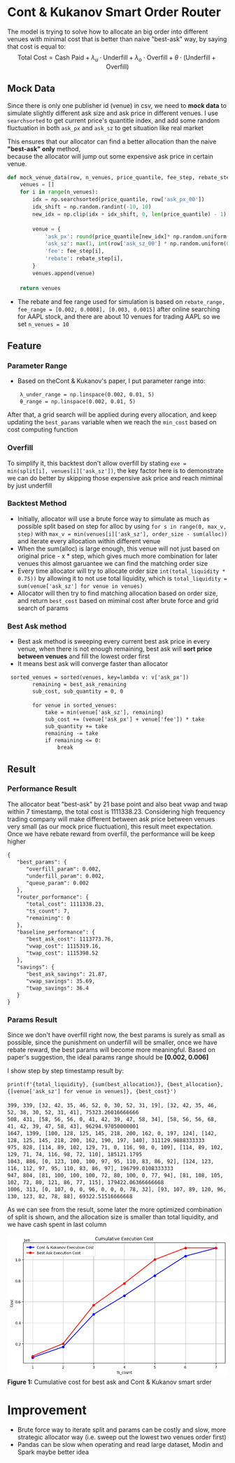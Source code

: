 # Cont & Kukanov Smart Order Router
The model is trying to solve how to allocate an big order into different venues with minimal cost that is better than naive "best-ask" way, by saying that cost is equal to: 
$$\text{Total Cost} = \text{Cash Paid} + \lambda_u \cdot \text{Underfill} + \lambda_o \cdot \text{Overfill} + \theta \cdot (\text{Underfill} + \text{Overfill})$$

## Mock Data
Since there is only one publisher id (venue) in csv, we need to **mock data** to simulate slightly different ask size and ask price in different venues. I use ```searchsorted``` to get current price's quantitle index, and add some random fluctuation in both ```ask_px``` and ```ask_sz``` to get situation like real market

This ensures that our allocator can find a better allocation than the naive **"best-ask" only** method,  
because the allocator will jump out some expensive ask price in certain venue.

```python
def mock_venue_data(row, n_venues, price_quantile, fee_step, rebate_step):
    venues = []
    for i in range(n_venues):
        idx = np.searchsorted(price_quantile, row['ask_px_00'])
        idx_shift = np.random.randint(-10, 10)
        new_idx = np.clip(idx + idx_shift, 0, len(price_quantile) - 1)
        
        venue = {
            'ask_px': round(price_quantile[new_idx]* np.random.uniform(0.99, 1.01), 2),
            'ask_sz': max(1, int(row['ask_sz_00'] * np.random.uniform(0.8, 1.5))),
            'fee': fee_step[i],
            'rebate': rebate_step[i],
        }
        venues.append(venue)

    return venues
```

* The rebate and fee range used for simulation is based on ```rebate_range, fee_range = [0.002, 0.0008], [0.003, 0.0015]``` after online searching for AAPL stock, and there are about 10 venues for trading AAPL so we set ```n_venues = 10```

## Feature
### Parameter Range
 - Based on theCont & Kukanov's paper, I put parameter range into:
``` λ_over_range = np.linspace(0.002, 0.01, 5)
    λ_under_range = np.linspace(0.002, 0.01, 5)
    θ_range = np.linspace(0.002, 0.01, 5)
```
After that, a grid search will be applied during every allocation, and keep updating the ```best_params``` variable when we reach the ```min_cost``` based on cost computing function

### Overfill 
To simplify it, this backtest don't allow overfill by stating ```exe = min(split[i], venues[i]['ask_sz'])```, the key factor here is to demonstrate we can do better by skipping those expensive ask price and reach miminal by just underfill

### Backtest Method
 - Initially, allocator will use a brute force way to simulate as much as possible split based on step for alloc by using ```for s in range(0, max_v, step)``` with ```max_v = min(venues[i]['ask_sz'], order_size - sum(alloc))``` and iterate every allocation within different venue
 - When the sum(alloc) is large enough, this venue will not just based on original price - x * step, which gives much more combination for later venues this almost garuantee we can find the matching order size
 - Every time allocator will try to allocate order size ```int(total_liquidity * 0.75))``` by allowing it to not use total liquidity, which is ```total_liquidity = sum(venue['ask_sz'] for venue in venues)```
 - Allocator will then try to find matching allocation based on order size, and return ```best_cost``` based on miminal cost after brute force and grid search of params

### Best Ask method
 - Best ask method is sweeping every current best ask price in every venue, when there is not enough remaining, best ask will **sort price between venues** and fill the lowest order first
 - It means best ask will converge faster than allocator
```
 sorted_venues = sorted(venues, key=lambda v: v['ask_px'])
        remaining = best_ask_remaining
        sub_cost, sub_quantity = 0, 0
    
        for venue in sorted_venues:
            take = min(venue['ask_sz'], remaining)
            sub_cost += (venue['ask_px'] + venue['fee']) * take
            sub_quantity += take
            remaining -= take
            if remaining <= 0:
                break
```


## Result
### Performance Result
The allocator beat "best-ask" by 21 base point and also beat vwap and twap within 7 timestamp, the total cost is 1111338.23. Considering high frequency trading company will make different between ask price between venues very small (as our mock price fluctuation), this result meet expectation. Once we have rebate reward from overfill, the performance will be keep higher
```
{
   "best_params": {
      "overfill_param": 0.002,
      "underfill_param": 0.002,
      "queue_param": 0.002
   },
   "router_porformance": {
      "total_cost": 1111338.23,
      "ts_count": 7,
      "remaining": 0
   },
   "baseline_performance": {
      "best_ask_cost": 1113773.76,
      "vwap_cost": 1115319.16,
      "twap_cost": 1115398.52
   },
   "savings": {
      "best_ask_savings": 21.87,
      "vwap_savings": 35.69,
      "twap_savings": 36.4
   }
}
```

### Params Result
Since we don't have overfill right now, the best params is surely as small as possible, since the punishment on underfill will be smaller, once we have rebate reward, the best params will become more meaningful. Based on paper's suggestion, the ideal params range should be **[0.002, 0.006]**


I show step by step timestamp result by:
```
print(f'{total_liquidity}, {sum(best_allocation)}, {best_allocation}, {[venue['ask_sz'] for venue in venues]}, {best_cost}')

399, 339, [32, 42, 35, 46, 52, 0, 30, 52, 31, 19], [32, 42, 35, 46, 52, 38, 30, 52, 31, 41], 75323.26016666666
508, 431, [58, 56, 56, 0, 41, 42, 39, 47, 58, 34], [58, 56, 56, 68, 41, 42, 39, 47, 58, 43], 96294.97050000001
1647, 1399, [100, 128, 125, 145, 218, 200, 162, 0, 197, 124], [142, 128, 125, 145, 218, 200, 162, 190, 197, 140], 311129.9888333333
975, 828, [114, 89, 102, 129, 71, 0, 116, 98, 0, 109], [114, 89, 102, 129, 71, 74, 116, 98, 72, 110], 185121.1795
1043, 886, [0, 123, 100, 100, 97, 95, 110, 83, 86, 92], [124, 123, 116, 112, 97, 95, 110, 83, 86, 97], 196799.0108333333
947, 804, [81, 100, 100, 100, 72, 80, 100, 0, 77, 94], [81, 108, 105, 102, 72, 80, 121, 86, 77, 115], 179422.06366666668
1006, 313, [0, 107, 0, 0, 96, 0, 0, 0, 78, 32], [93, 107, 89, 120, 96, 130, 123, 82, 78, 88], 69322.51516666668
```
As we can see from the result, some later the more optimized combination of split is shown, and the allocation size is smaller than total liquidity, and we have cash spent in last column

![Result](results.png)
**Figure 1:** Cumulative cost for best ask and Cont & Kukanov smart srder

# Improvement
 - Brute force way to iterate split and params can be costly and slow, more strategic allocator way (i.e. sweep out the lowest two venues order first)
 - Pandas can be slow when operating and read large dataset, Modin and Spark maybe better idea
